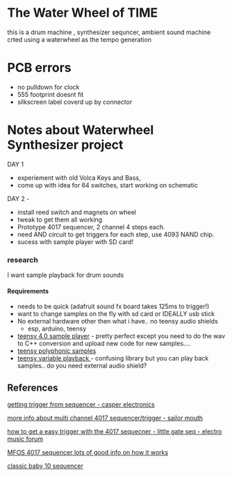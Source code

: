 # The Water Wheel of TIME
this is a drum machine , synthesizer sequncer, ambient sound machine crted using a waterwheel as the tempo generation

# PCB errors
- no pulldown for clock
- 555 footprint doesnt fit
- silkscreen label coverd up by connector
# Notes about Waterwheel Synthesizer project

DAY 1
 - experiement with old Volca Keys and Bass, 
 - come up with idea for 64 switches, start working on schematic 

DAY 2 - 
- install reed switch and magnets on wheel
- tweak to get them all working
-  Prototype 4017 sequencer, 2 channel 4 steps each. 
-  need AND circuit to get triggers for each step, use 4093 NAND chip. 
- sucess with sample player with SD card! 
### research
I want sample playback for drum sounds
#### Requirements  
- needs to be quick (adafruit sound fx board takes 125ms to trigger!)
- want to change samples on the fly with sd card or IDEALLY usb stick
- No external hardware other then what i have.. no teensy audio shields
  - esp, arduino, teensy
- [teensy 4.0 sample player](https://forum.aemodular.com/thread/1214/teensy-4-sample-player) - pretty perfect except you need to do the wav to C++ conversion and upload new code for new samples....
- [teensy polyphonic samples](https://github.com/newdigate/teensy-polyphony)
- [teensy variable playback ](https://github.com/newdigate/teensy-variable-playback) - confusing library but you can play back samples.. do you need external audio shield?

## References

[getting trigger from sequencer - casper electronics ](https://web.archive.org/web/20130509102109/http://casperelectronics.com/2007/03/19/sequencer-update/)

[more info about multi channel 4017 sequencer/trigger - sailor mouth](https://web.archive.org/web/20160915053601/http://www.sailormouth.org/trigseq2.html)

[how to get a easy trigger with the 4017 sequecner - little gate seq - electro music forum](https://electro-music.com/forum/topic-63020.html)

[MFOS 4017 sequencer lots of good info on how it works](http://musicfromouterspace.com/analogsynth_new/TENSTEPSEQUENCER/TENSTEPSEQUENCER.php)

[classic baby 10 sequencer](https://hackaday.com/2016/01/14/oh-baby-baby10-build-a-classic-analog-music-sequencer/)


